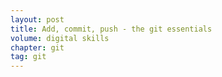 ```yaml
---
layout: post
title: Add, commit, push - the git essentials
volume: digital skills
chapter: git
tag: git
---
```

